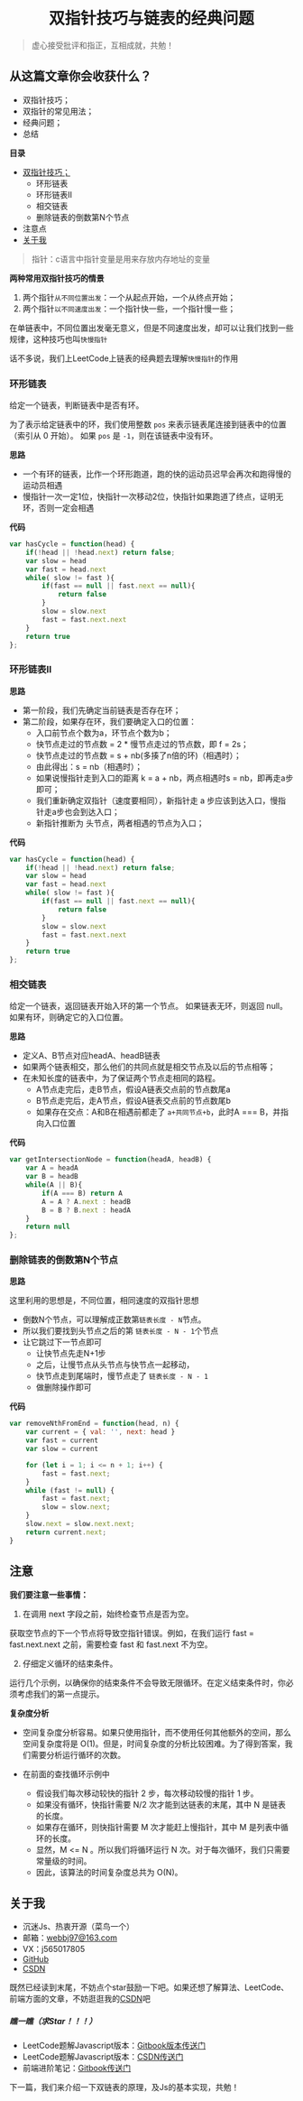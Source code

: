 
<!--
 * @desc:
 * @Author: 余光
 * @Email: webbj97@163.com
 * @Date: 2020-05-06 10:32:44
 -->
<h1 align=center>双指针技巧与链表的经典问题</h1>

> 虚心接受批评和指正，互相成就，共勉！

## 从这篇文章你会收获什么？

* 双指针技巧；
* 双指针的常见用法；
* 经典问题；
* 总结

**目录**
* <a href="#1">双指针技巧；</a>
    - 环形链表
    - 环形链表II
    - 相交链表
    - 删除链表的倒数第N个节点
* 注意点
* <a href="#5">关于我</a>


> 指针：c语言中指针变量是用来存放内存地址的变量

**两种常用双指针技巧的情景**

1. 两个指针`从不同位置出发`：一个从起点开始，一个从终点开始；
2. 两个指针`以不同速度出发`：一个指针快一些，一个指针慢一些；

在单链表中，不同位置出发毫无意义，但是不同速度出发，却可以让我们找到一些规律，这种技巧也叫`快慢指针`

话不多说，我们上LeetCode上链表的经典题去理解`快慢指针`的作用

### 环形链表

给定一个链表，判断链表中是否有环。

为了表示给定链表中的环，我们使用整数 `pos` 来表示链表尾连接到链表中的位置（索引从 0 开始）。 如果 `pos` 是 `-1`，则在该链表中没有环。

**思路**

* 一个有环的链表，比作一个环形跑道，跑的快的运动员迟早会再次和跑得慢的运动员相遇
* 慢指针一次一定1位，快指针一次移动2位，快指针如果跑道了终点，证明无环，否则一定会相遇

**代码**

```js
var hasCycle = function(head) {
    if(!head || !head.next) return false;
    var slow = head
    var fast = head.next
    while( slow != fast ){
        if(fast == null || fast.next == null){
            return false
        }
        slow = slow.next
        fast = fast.next.next
    }
    return true
};
```

### 环形链表II

**思路**

* 第一阶段，我们先确定当前链表是否存在环；
* 第二阶段，如果存在环，我们要确定入口的位置：
    - 入口前节点个数为a，环节点个数为b；
    - 快节点走过的节点数 = 2 * 慢节点走过的节点数，即 f = 2s；
    - 快节点走过的节点数 = s + nb(多揍了n倍的环)（相遇时）；
    - 由此得出：s = nb（相遇时）；
    - 如果说慢指针走到入口的距离 k = a + nb，两点相遇时s = nb，即再走a步即可；
    - 我们重新确定双指针（速度要相同），新指针走 a 步应该到达入口，慢指针走a步也会到达入口；
    - 新指针推断为 头节点，两者相遇的节点为入口；

**代码**

```js
var hasCycle = function(head) {
    if(!head || !head.next) return false;
    var slow = head
    var fast = head.next
    while( slow != fast ){
        if(fast == null || fast.next == null){
            return false
        }
        slow = slow.next
        fast = fast.next.next
    }
    return true
};
```

### 相交链表

给定一个链表，返回链表开始入环的第一个节点。 如果链表无环，则返回 null。如果有环，则确定它的入口位置。

**思路**

* 定义A、B节点对应headA、headB链表
* 如果两个链表相交，那么他们的共同点就是相交节点及以后的节点相等；
* 在未知长度的链表中，为了保证两个节点走相同的路程。
	- A节点走完后，走B节点，假设A链表交点前的节点数尾a
	- B节点走完后，走A节点，假设A链表交点前的节点数尾b
	- 如果存在交点：A和B在相遇前都走了 `a+共同节点+b`，此时A === B，并指向入口位置

**代码**

```js
var getIntersectionNode = function(headA, headB) {
    var A = headA
    var B = headB
    while(A || B){
        if(A === B) return A
        A = A ? A.next : headB
        B = B ? B.next : headA
    }
    return null
};
```

### 删除链表的倒数第N个节点

**思路**

这里利用的思想是，不同位置，相同速度的双指针思想
* 倒数N个节点，可以理解成正数第`链表长度 - N`节点。
* 所以我们要找到头节点之后的第 `链表长度 - N - 1`个节点
* 让它跳过下一节点即可
    - 让快节点先走N+1步
    - 之后，让慢节点从头节点与快节点一起移动，
    - 快节点走到尾端时，慢节点走了 `链表长度 - N - 1`
    - 做删除操作即可

**代码**

```js
var removeNthFromEnd = function(head, n) {
    var current = { val: '', next: head }
    var fast = current
    var slow = current

    for (let i = 1; i <= n + 1; i++) {
        fast = fast.next;
    }
    while (fast != null) {
        fast = fast.next;
        slow = slow.next;
    }
    slow.next = slow.next.next;
    return current.next;
}
```

## 注意
**我们要注意一些事情：**

1. 在调用 next 字段之前，始终检查节点是否为空。

获取空节点的下一个节点将导致空指针错误。例如，在我们运行 fast = fast.next.next 之前，需要检查 fast 和 fast.next 不为空。

2. 仔细定义循环的结束条件。

运行几个示例，以确保你的结束条件不会导致无限循环。在定义结束条件时，你必须考虑我们的第一点提示。


**复杂度分析**
* 空间复杂度分析容易。如果只使用指针，而不使用任何其他额外的空间，那么空间复杂度将是 O(1)。但是，时间复杂度的分析比较困难。为了得到答案，我们需要分析运行循环的次数。

* 在前面的查找循环示例中
	- 假设我们每次移动较快的指针 2 步，每次移动较慢的指针 1 步。
	- 如果没有循环，快指针需要 N/2 次才能到达链表的末尾，其中 N 是链表的长度。
	- 如果存在循环，则快指针需要 M 次才能赶上慢指针，其中 M 是列表中循环的长度。
	- 显然，M <= N 。所以我们将循环运行 N 次。对于每次循环，我们只需要常量级的时间。
	- 因此，该算法的时间复杂度总共为 O(N)。

<h2 id="5">关于我</h2>


* 沉迷Js、热衷开源（菜鸟一个）
* 邮箱：webbj97@163.com
* VX：j565017805
* [GitHub](https://github.com/webbj97)
* [CSDN](https://blog.csdn.net/jbj6568839z)

既然已经读到末尾，不妨点个star鼓励一下吧。如果还想了解算法、LeetCode、前端方面的文章，不妨逛逛我的[CSDN](https://blog.csdn.net/jbj6568839z)吧

##### 瞧一瞧（求Star！！！）
* LeetCode题解Javascript版本：[Gitbook版本传送门](https://webbj97.github.io/leetCode-Js/)
* LeetCode题解Javascript版本：[CSDN传送门](https://blog.csdn.net/jbj6568839z/article/details/103808459)
* 前端进阶笔记：[Gitbook传送门](https://webbj97.github.io/summary/)

下一篇，我们来介绍一下双链表的原理，及Js的基本实现，共勉！